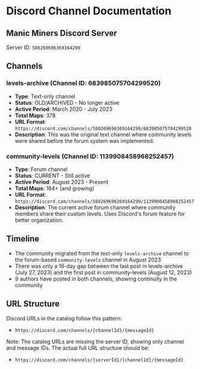 # Discord Channel Documentation

## Manic Miners Discord Server
Server ID: `580269696369164299`

## Channels

### levels-archive (Channel ID: 683985075704299520)
- **Type**: Text-only channel
- **Status**: OLD/ARCHIVED - No longer active
- **Active Period**: March 2020 - July 2023
- **Total Maps**: 378
- **URL Format**: `https://discord.com/channels/580269696369164299/683985075704299520`
- **Description**: This was the original text channel where community levels were shared before the forum system was implemented.

### community-levels (Channel ID: 1139908458968252457)  
- **Type**: Forum channel
- **Status**: CURRENT - Still active
- **Active Period**: August 2023 - Present
- **Total Maps**: 184+ (and growing)
- **URL Format**: `https://discord.com/channels/580269696369164299/1139908458968252457`
- **Description**: The current active forum channel where community members share their custom levels. Uses Discord's forum feature for better organization.

## Timeline
- The community migrated from the text-only `levels-archive` channel to the forum-based `community-levels` channel in August 2023
- There was only a 16-day gap between the last post in levels-archive (July 27, 2023) and the first post in community-levels (August 12, 2023)
- 9 authors have posted in both channels, showing continuity in the community

## URL Structure
Discord URLs in the catalog follow this pattern:
- `https://discord.com/channels/{channelId}/{messageId}`

Note: The catalog URLs are missing the server ID, showing only channel and message IDs. The actual full URL structure should be:
- `https://discord.com/channels/{serverId}/{channelId}/{messageId}`